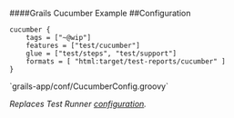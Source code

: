 ####Grails Cucumber Example
##Configuration

	cucumber {
		tags = ["~@wip"]
		features = ["test/cucumber"]
		glue = ["test/steps", "test/support"]
		formats = [ "html:target/test-reports/cucumber" ]
	}

<p class="fragment roll-in">`grails-app/conf/CucumberConfig.groovy`</p>

<p class="fragment roll-in"><em>Replaces Test Runner <a href="/cuke-groovy-talk/#/4/3">configuration</a>.</em></p>
